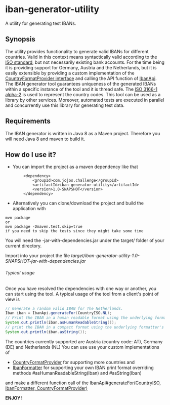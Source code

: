 # iban-generator-utility
A utility for generating test IBANs.

## Synopsis
The utility provides functionality to generate valid IBANs for different countries. Valid in this context means syntactically valid according to the [ISO standard](https://en.wikipedia.org/wiki/International_Bank_Account_Number), but not necessarily existing bank accounts. 
For the time being it is providing support for Germany, Austria and the Netherlands, but it is easily extensible by providing a custom implementation of the [CountryFormatProvider interface](https://github.com/mcjojos/iban-generator-utility/blob/master/src/main/java/com/jojos/challenge/iban/country/CountryFormatProvider.java) and calling the API function of [IbanApi](src/main/java/com/jojos/challenge/iban/api/IbanApi.java).
The IBAN generator tool guarantees uniqueness of the generated IBANs within a specific instance of the tool and it is thread safe. The [ISO 3166-1 alpha-2](https://en.wikipedia.org/wiki/ISO_3166-1_alpha-2) is used to represent the country codes.
This tool can be used as a library by other services.
Moreover, automated tests are executed in parallel and concurrently use this library for generating test data.

## Requirements
The IBAN generator is written in Java 8 as a Maven project. Therefore you will need Java 8 and maven to build it.

## How do I use it?
- You can import the project as a maven dependency like that
```
        <dependency>
            <groupId>com.jojos.challenge</groupId>
            <artifactId>iban-generator-utility</artifactId>
            <version>1.0-SNAPSHOT</version>
        </dependency>
```

- Alternatively you can clone/download the project and build the application with
```
mvn package
or
mvn package -Dmaven.test.skip=true
if you need to skip the tests since they might take some time
```
You will need the -jar-with-dependencies.jar under the target/ folder of your current directory.

Import into your project the file
*target/iban-generator-utility-1.0-SNAPSHOT-jar-with-dependencies.jar*

###### Typical usage

Once you have resolved the dependencies with one way or another, you can start using the tool.
A typical usage of the tool from a client's point of view is
```Java
// Generate a random valid IBAN for The Netherlands.
Iban iban = IbanApi.generateFor(CountryISO.NL);
// Print the IBAN in a human readable format using the underlying formatter's #asHumanReadableString()
System.out.println(iban.asHumanReadableString());
// print the IBAN in a compact format using the underlying formatter's #asHumanReadableString()
System.out.println(iban.asString());
```

The countries currently supported are Austria (country code: AT), Germany (DE) and Netherlands (NL)
You can use use your custom implementations of

- [CountryFormatProvider](https://github.com/mcjojos/iban-generator-utility/blob/master/src/main/java/com/jojos/challenge/iban/country/CountryFormatProvider.java)
for supporting more countries and
- [IbanFormatter](https://github.com/mcjojos/iban-generator-utility/blob/master/src/main/java/com/jojos/challenge/iban/format/IbanFormatter.java) for supporting your own IBAN print format overriding methods #asHumanReadableString(Iban) and #asString(Iban)

and make a different function call of the [IbanApi#generateFor(CountryISO, IbanFormatter, CountryFormatProvider)](https://github.com/mcjojos/iban-generator-utility/blob/master/src/main/java/com/jojos/challenge/iban/api/IbanApi.java)

**ENJOY!**
